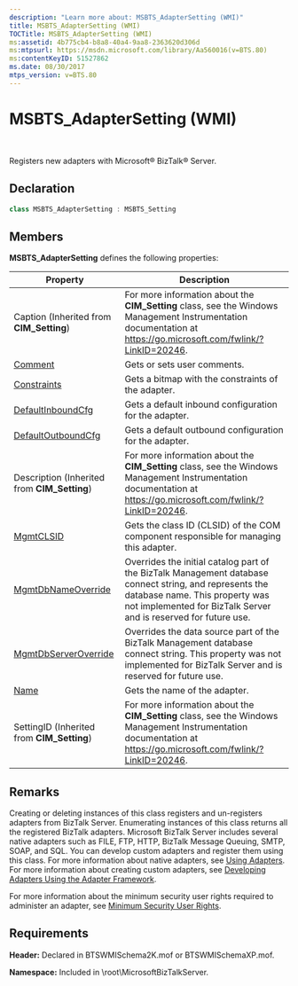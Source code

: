 ```yaml
---
description: "Learn more about: MSBTS_AdapterSetting (WMI)"
title: MSBTS_AdapterSetting (WMI)
TOCTitle: MSBTS_AdapterSetting (WMI)
ms:assetid: 4b775cb4-b8a8-40a4-9aa8-2363620d306d
ms:mtpsurl: https://msdn.microsoft.com/library/Aa560016(v=BTS.80)
ms:contentKeyID: 51527862
ms.date: 08/30/2017
mtps_version: v=BTS.80
---
```


# MSBTS\_AdapterSetting (WMI)

 

Registers new adapters with Microsoft® BizTalk® Server.

## Declaration

```C#
class MSBTS_AdapterSetting : MSBTS_Setting  
```

## Members

**MSBTS\_AdapterSetting** defines the following properties:

<table>
<thead>
<tr class="header">
<th>Property</th>
<th>Description</th>
</tr>
</thead>
<tbody>
<tr class="odd">
<td>Caption (Inherited from <strong>CIM_Setting</strong>)</td>
<td>For more information about the <strong>CIM_Setting</strong> class, see the Windows Management Instrumentation documentation at <a href="https://go.microsoft.com/fwlink/?linkid=20246">https://go.microsoft.com/fwlink/?LinkID=20246</a>.</td>
</tr>
<tr class="even">
<td><a href="msbts-adaptersetting-comment-property-wmi.md">Comment</a></td>
<td>Gets or sets user comments.</td>
</tr>
<tr class="odd">
<td><a href="msbts-adaptersetting-constraints-property-wmi.md">Constraints</a></td>
<td>Gets a bitmap with the constraints of the adapter.</td>
</tr>
<tr class="even">
<td><a href="msbts-adaptersetting-defaultinboundcfg-property-wmi.md">DefaultInboundCfg</a></td>
<td>Gets a default inbound configuration for the adapter.</td>
</tr>
<tr class="odd">
<td><a href="msbts-adaptersetting-defaultoutboundcfg-property-wmi.md">DefaultOutboundCfg</a></td>
<td>Gets a default outbound configuration for the adapter.</td>
</tr>
<tr class="even">
<td>Description (Inherited from <strong>CIM_Setting</strong>)</td>
<td>For more information about the <strong>CIM_Setting</strong> class, see the Windows Management Instrumentation documentation at <a href="https://go.microsoft.com/fwlink/?linkid=20246">https://go.microsoft.com/fwlink/?LinkID=20246</a>.</td>
</tr>
<tr class="odd">
<td><a href="msbts-adaptersetting-mgmtclsid-property-wmi.md">MgmtCLSID</a></td>
<td>Gets the class ID (CLSID) of the COM component responsible for managing this adapter.</td>
</tr>
<tr class="even">
<td><a href="msbts-adaptersetting-mgmtdbnameoverride-property-wmi.md">MgmtDbNameOverride</a></td>
<td>Overrides the initial catalog part of the BizTalk Management database connect string, and represents the database name. This property was not implemented for BizTalk Server and is reserved for future use.</td>
</tr>
<tr class="odd">
<td><a href="msbts-adaptersetting-mgmtdbserveroverride-property-wmi.md">MgmtDbServerOverride</a></td>
<td>Overrides the data source part of the BizTalk Management database connect string. This property was not implemented for BizTalk Server and is reserved for future use.</td>
</tr>
<tr class="even">
<td><a href="msbts-adaptersetting-name-property-wmi.md">Name</a></td>
<td>Gets the name of the adapter.</td>
</tr>
<tr class="odd">
<td>SettingID (Inherited from <strong>CIM_Setting</strong>)</td>
<td>For more information about the <strong>CIM_Setting</strong> class, see the Windows Management Instrumentation documentation at <a href="https://go.microsoft.com/fwlink/?linkid=20246">https://go.microsoft.com/fwlink/?LinkID=20246</a>.</td>
</tr>
</tbody>
</table>


## Remarks

Creating or deleting instances of this class registers and un-registers adapters from BizTalk Server. Enumerating instances of this class returns all the registered BizTalk adapters. Microsoft BizTalk Server includes several native adapters such as FILE, FTP, HTTP, BizTalk Message Queuing, SMTP, SOAP, and SQL. You can develop custom adapters and register them using this class. For more information about native adapters, see [Using Adapters](https://msdn.microsoft.com/library/aa578103\(v=bts.80\)). For more information about creating custom adapters, see [Developing Adapters Using the Adapter Framework](https://msdn.microsoft.com/library/aa559841\(v=bts.80\)).

For more information about the minimum security user rights required to administer an adapter, see [Minimum Security User Rights](https://msdn.microsoft.com/library/aa559845\(v=bts.80\)).

## Requirements

**Header:** Declared in BTSWMISchema2K.mof or BTSWMISchemaXP.mof.

**Namespace:** Included in \\root\\MicrosoftBizTalkServer.

